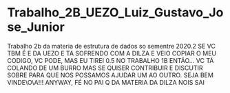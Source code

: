 # Trabalho_2B_UEZO_Luiz_Gustavo_Jose_Junior
Trabalho 2b da materia de estrutura de dados so sementre 2020.2
  SE VC TBM É E DA UEZO E TA SOFRENDO COM A DILZA E VEIO COPIAR O MEU CODIGO, VC PODE, MAS EU TIREI 0.5 NO TRABALHO 1B ENTÃO... VC TÁ COLANDO DE UM BURRO
  MAS SE QUISER CONTRIBUIR E DISCUTIR SOBRE PARA QUE NOS POSSAMOS AJUDAR UM AO OUTRO. SEJA BEM VINDE\O\A!!!
  ANYWAY, FÉ NO PAI Q DA MATERIA DA DILZA NOIS SAI 

